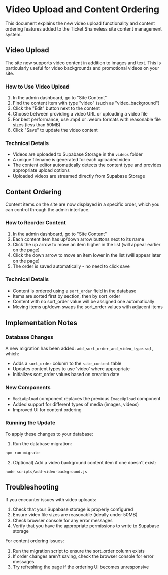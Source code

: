 # Video Upload and Content Ordering

This document explains the new video upload functionality and content ordering features added to the Ticket Shameless site content management system.

## Video Upload

The site now supports video content in addition to images and text. This is particularly useful for video backgrounds and promotional videos on your site.

### How to Use Video Upload

1. In the admin dashboard, go to "Site Content"
2. Find the content item with type "video" (such as "video_background")
3. Click the "Edit" button next to the content
4. Choose between providing a video URL or uploading a video file
5. For best performance, use .mp4 or .webm formats with reasonable file sizes (less than 50MB)
6. Click "Save" to update the video content

### Technical Details

- Videos are uploaded to Supabase Storage in the `videos` folder
- A unique filename is generated for each uploaded video
- The content editor automatically detects the content type and provides appropriate upload options
- Uploaded videos are streamed directly from Supabase Storage

## Content Ordering

Content items on the site are now displayed in a specific order, which you can control through the admin interface.

### How to Reorder Content

1. In the admin dashboard, go to "Site Content"
2. Each content item has up/down arrow buttons next to its name
3. Click the up arrow to move an item higher in the list (will appear earlier on the page)
4. Click the down arrow to move an item lower in the list (will appear later on the page)
5. The order is saved automatically - no need to click save

### Technical Details

- Content is ordered using a `sort_order` field in the database
- Items are sorted first by section, then by sort_order
- Content with no sort_order value will be assigned one automatically
- Moving items up/down swaps the sort_order values with adjacent items

## Implementation Notes

### Database Changes

A new migration has been added: `add_sort_order_and_video_type.sql`, which:
- Adds a `sort_order` column to the `site_content` table
- Updates content types to use 'video' where appropriate
- Initializes sort_order values based on creation date

### New Components

- `MediaUpload` component replaces the previous `ImageUpload` component
- Added support for different types of media (images, videos)
- Improved UI for content ordering

### Running the Update

To apply these changes to your database:

1. Run the database migration:
```
npm run migrate
```

2. (Optional) Add a video background content item if one doesn't exist:
```
node scripts/add-video-background.js
```

## Troubleshooting

If you encounter issues with video uploads:

1. Check that your Supabase storage is properly configured
2. Ensure video file sizes are reasonable (ideally under 50MB)
3. Check browser console for any error messages
4. Verify that you have the appropriate permissions to write to Supabase storage

For content ordering issues:

1. Run the migration script to ensure the sort_order column exists
2. If order changes aren't saving, check the browser console for error messages
3. Try refreshing the page if the ordering UI becomes unresponsive
